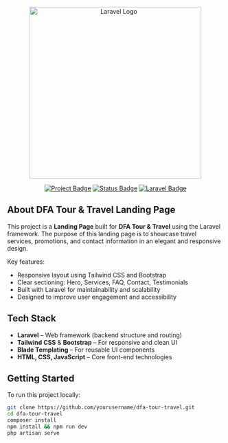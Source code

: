 <p align="center">
    <img src="https://raw.githubusercontent.com/laravel/art/master/logo-lockup/5%20SVG/2%20CMYK/1%20Full%20Color/laravel-logolockup-cmyk-red.svg" width="400" alt="Laravel Logo">
</p>

<p align="center">
    <a href="#"><img src="https://img.shields.io/badge/Project-DFA%20Tour%20%26%20Travel-blue" alt="Project Badge"></a>
    <a href="#"><img src="https://img.shields.io/badge/Status-Development-yellow" alt="Status Badge"></a>
    <a href="#"><img src="https://img.shields.io/badge/Laravel-Framework-red" alt="Laravel Badge"></a>
</p>

## About DFA Tour & Travel Landing Page

This project is a **Landing Page** built for **DFA Tour & Travel** using the Laravel framework. The purpose of this landing page is to showcase travel services, promotions, and contact information in an elegant and responsive design.

Key features:

- Responsive layout using Tailwind CSS and Bootstrap  
- Clear sectioning: Hero, Services, FAQ, Contact, Testimonials  
- Built with Laravel for maintainability and scalability  
- Designed to improve user engagement and accessibility  

## Tech Stack

- **Laravel** – Web framework (backend structure and routing)  
- **Tailwind CSS** & **Bootstrap** – For responsive and clean UI  
- **Blade Templating** – For reusable UI components  
- **HTML, CSS, JavaScript** – Core front-end technologies  

## Getting Started

To run this project locally:

```bash
git clone https://github.com/yourusername/dfa-tour-travel.git
cd dfa-tour-travel
composer install
npm install && npm run dev
php artisan serve
